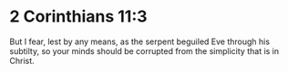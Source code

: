 # 2 Corinthians 11:3

But I fear, lest by any means, as the serpent beguiled Eve through his subtilty, so your minds should be corrupted from the simplicity that is in Christ.